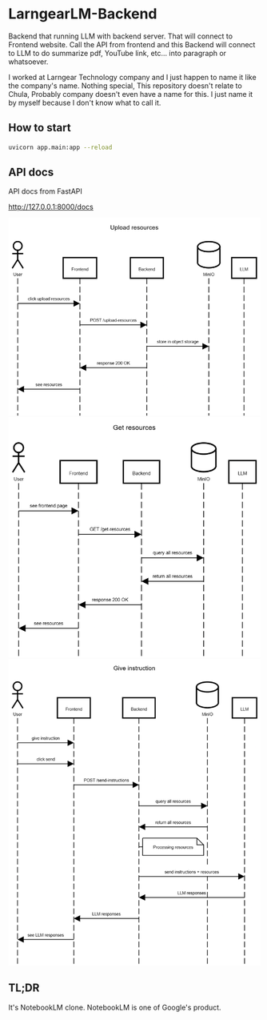 # LarngearLM-Backend

Backend that running LLM with backend server. That will connect to Frontend website. Call the API from frontend and this Backend will connect to LLM to do summarize pdf, YouTube link, etc... into paragraph or whatsoever.

I worked at Larngear Technology company and I just happen to name it like the company's name. Nothing special, This repository doesn't relate to Chula, Probably company doesn't even have a name for this. I just name it by myself because I don't know what to call it.

## How to start

```bash
uvicorn app.main:app --reload
```

## API docs

API docs from FastAPI

http://127.0.0.1:8000/docs

![upload_resources](/diagrams/upload_resources.png)
![get_resources](/diagrams/get_resources.png)
![give_instructions](/diagrams/give_instructions.png)

## TL;DR

It's NotebookLM clone. NotebookLM is one of Google's product.
